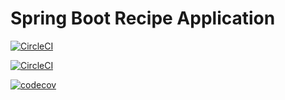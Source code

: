 # Spring Boot Recipe Application

[![CircleCI](https://circleci.com/gh/jlarao/spring5-mysql-recipe-app.svg?style=svg?style=svg)](https://circleci.com/gh/jlarao/spring5-mysql-recipe-app)
 

[![CircleCI](https://circleci.com/gh/springframeworkguru/spring5-recipe-app.svg?style=svg)](https://circleci.com/gh/springframeworkguru/spring5-recipe-app)

[![codecov](https://codecov.io/gh/springframeworkguru/spring5-mysql-recipe-app/branch/master/graph/badge.svg)](https://codecov.io/gh/springframeworkguru/spring5-mysql-recipe-app)
